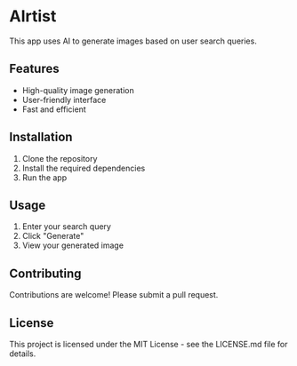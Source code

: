 # AIrtist

This app uses AI to generate images based on user search queries. 

## Features

- High-quality image generation
- User-friendly interface
- Fast and efficient

## Installation

1. Clone the repository
2. Install the required dependencies
3. Run the app

## Usage

1. Enter your search query
2. Click "Generate"
3. View your generated image

## Contributing

Contributions are welcome! Please submit a pull request.

## License

This project is licensed under the MIT License - see the LICENSE.md file for details.
